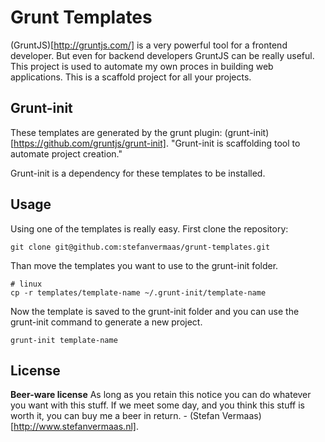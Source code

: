 # Grunt Templates
(GruntJS)[http://gruntjs.com/] is a very powerful tool for a frontend developer. But even for backend developers GruntJS can be really useful. This project is used to automate my own proces in building web applications. This is a scaffold project for all your projects.

## Grunt-init
These templates are generated by the grunt plugin: (grunt-init)[https://github.com/gruntjs/grunt-init]. "Grunt-init is scaffolding tool to automate project creation."

Grunt-init is a dependency for these templates to be installed.

## Usage
Using one of the templates is really easy. First clone the repository:
```
git clone git@github.com:stefanvermaas/grunt-templates.git
```

Than move the templates you want to use to the grunt-init folder.
```
# linux
cp -r templates/template-name ~/.grunt-init/template-name
```

Now the template is saved to the grunt-init folder and you can use the grunt-init command to generate a new project.

```
grunt-init template-name
```

## License
**Beer-ware license**
As long as you retain this notice you can do whatever you want with this stuff. If we meet some day, and you think this stuff is worth it, you can buy me a beer in return. - (Stefan Vermaas)[http://www.stefanvermaas.nl].
